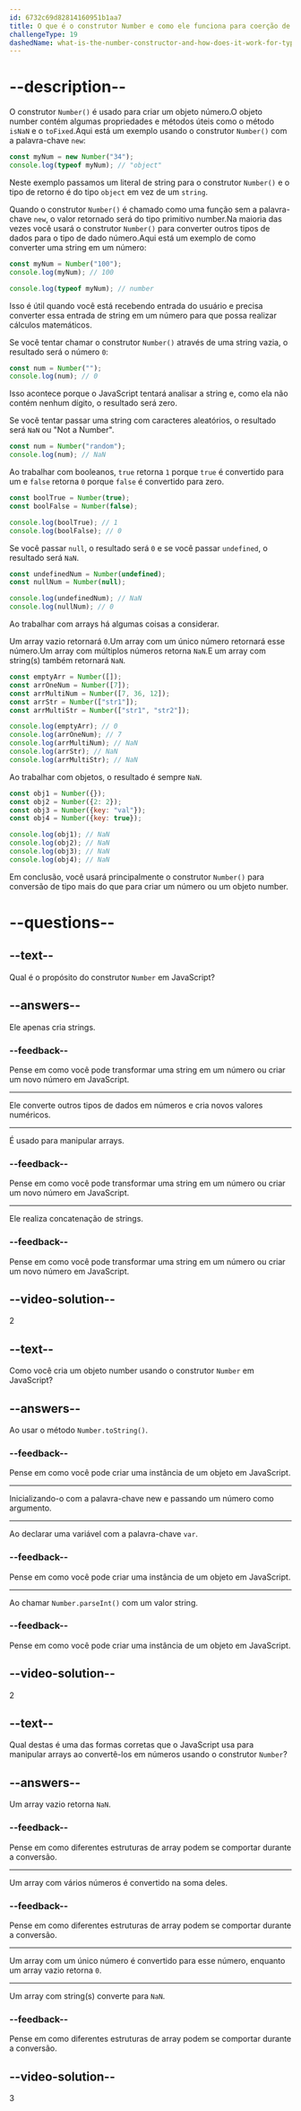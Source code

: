 ```yaml
---
id: 6732c69d82814160951b1aa7
title: O que é o construtor Number e como ele funciona para coerção de tipo?
challengeType: 19
dashedName: what-is-the-number-constructor-and-how-does-it-work-for-type-coercion
---
```


# --description--

O construtor `Number()` é usado para criar um objeto número.O objeto number contém algumas propriedades e métodos úteis como o método `isNaN` e o `toFixed`.Aqui está um exemplo usando o construtor `Number()` com a palavra-chave `new`:

```js
const myNum = new Number("34");
console.log(typeof myNum); // "object" 
```

Neste exemplo passamos um literal de string para o construtor `Number()` e o tipo de retorno é do tipo `object` em vez de um `string`. 

Quando o construtor `Number()` é chamado como uma função sem a palavra-chave `new`, o valor retornado será do tipo primitivo number.Na maioria das vezes você usará o construtor `Number()` para converter outros tipos de dados para o tipo de dado número.Aqui está um exemplo de como converter uma string em um número:

```js
const myNum = Number("100");
console.log(myNum); // 100

console.log(typeof myNum); // number
```

Isso é útil quando você está recebendo entrada do usuário e precisa converter essa entrada de string em um número para que possa realizar cálculos matemáticos. 

Se você tentar chamar o construtor `Number()` através de uma string vazia, o resultado será o número `0`: 

```js
const num = Number("");
console.log(num); // 0
```

Isso acontece porque o JavaScript tentará analisar a string e, como ela não contém nenhum dígito, o resultado será zero.

Se você tentar passar uma string com caracteres aleatórios, o resultado será `NaN` ou "Not a Number". 

```js
const num = Number("random");
console.log(num); // NaN
```

Ao trabalhar com booleanos, `true` retorna `1` porque `true` é convertido para um e `false` retorna `0` porque `false` é convertido para zero. 

```js
const boolTrue = Number(true);
const boolFalse = Number(false);

console.log(boolTrue); // 1
console.log(boolFalse); // 0
```

Se você passar `null`, o resultado será `0` e se você passar `undefined`, o resultado será `NaN`. 

```js
const undefinedNum = Number(undefined);
const nullNum = Number(null);

console.log(undefinedNum); // NaN
console.log(nullNum); // 0
```

Ao trabalhar com arrays há algumas coisas a considerar.

Um array vazio retornará `0`.Um array com um único número retornará esse número.Um array com múltiplos números retorna `NaN`.E um array com string(s) também retornará `NaN`.

```js
const emptyArr = Number([]);
const arrOneNum = Number([7]);
const arrMultiNum = Number([7, 36, 12]);
const arrStr = Number(["str1"]);
const arrMultiStr = Number(["str1", "str2"]);

console.log(emptyArr); // 0
console.log(arrOneNum); // 7
console.log(arrMultiNum); // NaN
console.log(arrStr); // NaN
console.log(arrMultiStr); // NaN
```

Ao trabalhar com objetos, o resultado é sempre `NaN`.

```js
const obj1 = Number({});
const obj2 = Number({2: 2});
const obj3 = Number({key: "val"});
const obj4 = Number({key: true});

console.log(obj1); // NaN
console.log(obj2); // NaN
console.log(obj3); // NaN
console.log(obj4); // NaN
```

Em conclusão, você usará principalmente o construtor `Number()` para conversão de tipo mais do que para criar um número ou um objeto number.

# --questions--

## --text--

Qual é o propósito do construtor `Number` em JavaScript?

## --answers--

Ele apenas cria strings.

### --feedback--

Pense em como você pode transformar uma string em um número ou criar um novo número em JavaScript.

---

Ele converte outros tipos de dados em números e cria novos valores numéricos.

---

É usado para manipular arrays.

### --feedback--

Pense em como você pode transformar uma string em um número ou criar um novo número em JavaScript.

---

Ele realiza concatenação de strings.

### --feedback--

Pense em como você pode transformar uma string em um número ou criar um novo número em JavaScript.

## --video-solution--

2

## --text--

Como você cria um objeto number usando o construtor `Number` em JavaScript?

## --answers--

Ao usar o método `Number.toString()`.

### --feedback--

Pense em como você pode criar uma instância de um objeto em JavaScript.

---

Inicializando-o com a palavra-chave new e passando um número como argumento.

---

Ao declarar uma variável com a palavra-chave `var`.

### --feedback--

Pense em como você pode criar uma instância de um objeto em JavaScript.

---

Ao chamar `Number.parseInt()` com um valor string.

### --feedback--

Pense em como você pode criar uma instância de um objeto em JavaScript.

## --video-solution--

2

## --text--

Qual destas é uma das formas corretas que o JavaScript usa para manipular arrays ao convertê-los em números usando o construtor `Number`?

## --answers--

Um array vazio retorna `NaN`.

### --feedback--

Pense em como diferentes estruturas de array podem se comportar durante a conversão.

---

Um array com vários números é convertido na soma deles.

### --feedback--

Pense em como diferentes estruturas de array podem se comportar durante a conversão.

---

Um array com um único número é convertido para esse número, enquanto um array vazio retorna `0`.

---

Um array com string(s) converte para `NaN`.

### --feedback--

Pense em como diferentes estruturas de array podem se comportar durante a conversão.

## --video-solution--

3
